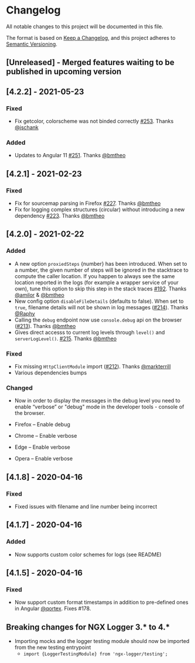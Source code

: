 # Changelog

All notable changes to this project will be documented in this file.

The format is based on [Keep a Changelog](https://keepachangelog.com/en/1.0.0/),
and this project adheres to [Semantic Versioning](https://semver.org/spec/v2.0.0.html).

## [Unreleased] - Merged features waiting to be published in upcoming version


## [4.2.2] - 2021-05-23

### Fixed

- Fix getcolor, colorscheme was not binded correctly [#253](https://github.com/dbfannin/ngx-logger/pull/253). Thanks [@jschank](https://github.com/jschank)

### Added

- Updates to Angular 11 [#251](https://github.com/dbfannin/ngx-logger/pull/251). Thanks [@bmtheo](https://github.com/bmtheo)


## [4.2.1] - 2021-02-23

### Fixed

- Fix for sourcemap parsing in Firefox [#227](https://github.com/dbfannin/ngx-logger/pull/227). Thanks [@bmtheo](https://github.com/bmtheo)
- Fix for logging complex structures (circular) without introducing a new dependency [#223](https://github.com/dbfannin/ngx-logger/pull/223). Thanks [@bmtheo](https://github.com/bmtheo)

## [4.2.0] - 2021-02-22

### Added

- A new option `proxiedSteps` {number} has been introduced. When set to a number, the given number of steps will be ignored in the stacktrace to compute the caller location. If you happen to always see the same location reported in the logs (for example a wrapper service of your own), tune this option to skip this step in the stack traces [#192](https://github.com/dbfannin/ngx-logger/pull/192). Thanks [@amilor](https://github.com/amilor) & [@bmtheo](https://github.com/bmtheo)
- New config option `disableFileDetails` (defaults to false). When set to `true`, filename details will not be shown in log messages ([#214](https://github.com/dbfannin/ngx-logger/pull/214)). Thanks [@Raphy](https://github.com/Raphy)
- Calling the `debug` endpoint now use `console.debug` api on the browser ([#213](https://github.com/dbfannin/ngx-logger/pull/213)). Thanks [@bmtheo](https://github.com/bmtheo)
- Gives direct accesss to current log levels through `level()` and `serverLogLevel()`. [#215](https://github.com/dbfannin/ngx-logger/pull/225). Thanks [@bmtheo](https://github.com/bmtheo)

### Fixed

- Fix missing `HttpClientModule` import ([#212](https://github.com/dbfannin/ngx-logger/pull/212)). Thanks [@markterrill](https://github.com/markterrill)
- Various dependencies bumps

### Changed

- Now in order to display the messages in the debug level you need to enable “verbose” or "debug" mode in the developer tools - console of the browser.

- Firefox – Enable debug
- Chrome – Enable verbose
- Edge – Enable verbose
- Opera – Enable verbose


## [4.1.8] - 2020-04-16

### Fixed

- Fixed issues with filename and line number being incorrect

## [4.1.7] - 2020-04-16

### Added

- Now supports custom color schemes for logs (see README)

## [4.1.5] - 2020-04-16

### Fixed

- Now support custom format timestamps in addition to pre-defined ones in Angular [@qortex](https://github.com/qortex). Fixes #178.

## Breaking changes for NGX Logger 3.\* to 4.\*

- Importing mocks and the logger testing module should now be imported from the new testing entrypoint
  - `import {LoggerTestingModule} from 'ngx-logger/testing';`